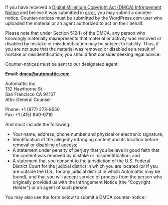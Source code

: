 If you have received a [Digital Millenium Copyright Act (DMCA) Infringement Notice](http://automattic.com/dmca/) and believe it was submitted in [error](http://en.support.wordpress.com/counter-notice), you may submit a counter-notice. Counter-notices must be submitted by the WordPress.com user who uploaded the material or an agent authorized to act on their behalf.

Please note that under Section 512(f) of the DMCA, any person who knowingly materially misrepresents that material or activity was removed or disabled by mistake or misidentification may be subject to liability. Thus, if you are not sure that the material was removed or disabled as a result of mistake or misidentification, you should first consider seeking legal advice.

Counter-notices must be sent to our designated agent:

**Email: [dmca@automattic.com](mailto:dmca@automattic.com)**

Automattic Inc.  
132 Hawthorne St.  
San Francisco CA 94107  
Attn: General Counsel

Phone: +1 (877) 273-8550  
Fax: +1 (415) 840-0710

And must include the following:

- Your name, address, phone number and physical or electronic signature;
- Identification of the allegedly infringing content and its location before removal or disabling of access;
- A statement under penalty of perjury that you believe in good faith that the content was removed by mistake or misidentification; and
- A statement that you consent to the jurisdiction of the U.S. Federal District Court for the judicial district in which you are located (or if you are outside the U.S., for any judicial district in which Automattic may be found), and that you will accept service of process from the person who originally provided us with the Infringement Notice (the “Copyright Holder”) or an agent of such person.

You may also use the form below to submit a DMCA counter-notice: